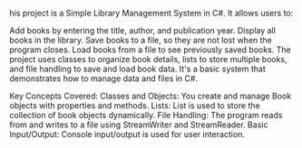 his project is a Simple Library Management System in C#. It allows users to:

Add books by entering the title, author, and publication year.
Display all books in the library.
Save books to a file, so they are not lost when the program closes.
Load books from a file to see previously saved books.
The project uses classes to organize book details, lists to store multiple books, and file handling to save and load book data. It's a basic system that demonstrates how to manage data and files in C#.

Key Concepts Covered:
Classes and Objects: You create and manage Book objects with properties and methods.
Lists: List<Book> is used to store the collection of book objects dynamically.
File Handling: The program reads from and writes to a file using StreamWriter and StreamReader.
Basic Input/Output: Console input/output is used for user interaction.

